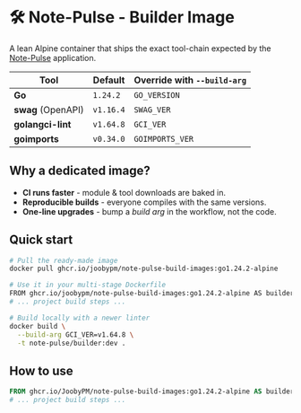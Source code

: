 # 🛠️ Note-Pulse - Builder Image

A lean Alpine container that ships the exact tool-chain expected by the
[Note-Pulse](https://github.com/joobypm/note-pulse) application.

| Tool               | Default   | Override with `--build-arg` |
| ------------------ | --------- | --------------------------- |
| **Go**             | `1.24.2`  | `GO_VERSION`                |
| **swag** (OpenAPI) | `v1.16.4` | `SWAG_VER`                  |
| **golangci-lint**  | `v1.64.8` | `GCI_VER`                   |
| **goimports**      | `v0.34.0` | `GOIMPORTS_VER`             |

## Why a dedicated image?

* **CI runs faster** - module & tool downloads are baked in.
* **Reproducible builds** - everyone compiles with the same versions.
* **One-line upgrades** - bump a *build arg* in the workflow, not the code.

## Quick start

```bash
# Pull the ready-made image
docker pull ghcr.io/joobypm/note-pulse-build-images:go1.24.2-alpine

# Use it in your multi-stage Dockerfile
FROM ghcr.io/joobypm/note-pulse-build-images:go1.24.2-alpine AS builder
# ... project build steps ...

# Build locally with a newer linter
docker build \
  --build-arg GCI_VER=v1.64.8 \
  -t note-pulse/builder:dev .
```

## How to use

```dockerfile
FROM ghcr.io/JoobyPM/note-pulse-build-images:go1.24.2-alpine AS builder
# ... project build steps ...
```
